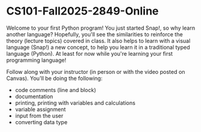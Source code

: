 # CS101-Fall2025-2849-Online

Welcome to your first Python program! You just started Snap!, so why learn another language? Hopefully, you'll see the similarities to reinforce the theory (lecture topics) covered in class. It also helps to learn with a visual language (Snap!) a new concept, to help you learn it in a traditional typed language (Python). At least for now while you're learning your first programming language!

Follow along with your instructor (in person or with the video posted on Canvas). You'll be doing the following:

- code comments (line and block)
- documentation
- printing, printing with variables and calculations
- variable assignment
- input from the user
- converting data type
